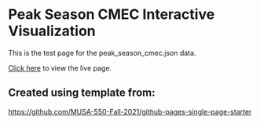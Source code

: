# Peak Season CMEC Interactive Visualization
This is the test page for the peak_season_cmec.json data.

[Click here](https://kristinchang3.github.io/peak_season_cmec/) to view the live page.

## Created using template from:
https://github.com/MUSA-550-Fall-2021/github-pages-single-page-starter

